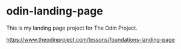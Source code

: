 # odin-landing-page
This is my landing page project for The Odin Project.

https://www.theodinproject.com/lessons/foundations-landing-page
